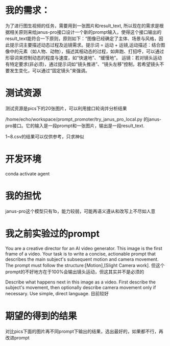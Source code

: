 # 我的需求：
为了进行图生视频的任务，需要用到一张图片和result_text, 所以现在的需求是根据相关原则来给janus-pro接口设计一个新的prompt输入，使得这个接口输出的result_text能符合一下原则，原则如下：“图像已经确定了主体、场景与风格，因此提示词主要描述动态过程及运镜需求。提示词 = 运动 + 运镜,运动描述：结合图像中的元素（如人物、动物），描述其相动态的过程，如奔跑、打招呼，可以通过形容词来控制动态的程度与速度，如“快速地”、“缓慢地”。
运镜：若对镜头运动有特定要求(非必须)，通过提示词如“镜头推进”、“镜头左移”控制，若希望镜头不要发生变化，可以通过“固定镜头”来强调。

# 测试资源
测试资源是pics下的20张图片，可以利用接口轮询并分析结果

/home/echo/workspace/prompt_promoter/try_janus_pro_local.py 的janus-pro接口。它的输入是一段prompt和一张图片，输出是一段result_text.

1~8.csv的结果可以仅供参考，只求神似

# 开发环境
conda activate agent

# 我的担忧
janus-pro这个模型只有1b，能力较弱，可能再语义遵从和改写上不尽如人意

# 我之前实验过的prompt
You are a creative director for an AI video generator. This image is the first frame of a video. Your task is to write a concise, actionable prompt that describes the main subject's subsequent motion and camera movement. The prompt must follow the structure:[Motion],[Slight Camera work].
但这个prompt的不好地方在于100%会输出镜头运动，但这其实并不是必须的


Describe what happens next in this image as a video. First describe the subject's movement, then optionally describe camera movement only if necessary. Use simple, direct language.
目前较好

# 期望的得到的结果
对比pics下面的图片再不同prompt下输出的结果，选出最好的，如果都不行，再改进prompt

